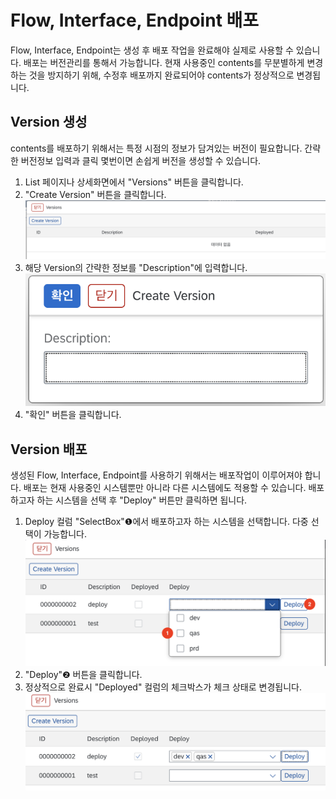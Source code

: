 # Flow, Interface, Endpoint 배포

Flow, Interface, Endpoint는 생성 후 배포 작업을 완료해야 실제로 사용할 수 있습니다. 배포는 버전관리를 통해서 가능합니다. 현재 사용중인 contents를 무분별하게 변경하는 것을 방지하기 위해, 수정후 배포까지 완료되어야 contents가 정상적으로 변경됩니다.

## Version 생성
contents를 배포하기 위해서는 특정 시점의 정보가 담겨있는 버전이 필요합니다. 간략한 버전정보 입력과 클릭 몇번이면 손쉽게 버전을 생성할 수 있습니다. 

1. List 페이지나 상세화면에서 "Versions" 버튼을 클릭합니다.
2. "Create Version" 버튼을 클릭합니다.
   ![Image](assets/eai_config_create_version.png)
3. 해당 Version의 간략한 정보를 "Description"에 입력합니다.
  ![Image](assets/eai_config_description.png)
5. "확인" 버튼을 클릭합니다.

## Version 배포
생성된 Flow, Interface, Endpoint를 사용하기 위해서는 배포작업이 이루어져야 합니다. 배포는 현재 사용중인 시스템뿐만 아니라
다른 시스템에도 적용할 수 있습니다. 배포하고자 하는 시스템을 선택 후 "Deploy" 버튼만 클릭하면 됩니다.

1. Deploy 컬럼 "SelectBox"❶에서 배포하고자 하는 시스템을 선택합니다. 다중 선택이 가능합니다.
   ![Image](assets/eai_deploy.png)
2. "Deploy"❷ 버튼을 클릭합니다. 
3. 정상적으로 완료시 "Deployed" 컬럼의 체크박스가 체크 상태로 변경됩니다.
   ![Image](assets/eai_deploy_fin.png)